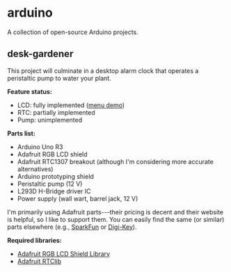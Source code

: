 # arduino
A collection of open-source Arduino projects.

## desk-gardener
This project will culminate in a desktop alarm clock that operates a peristaltic pump to water your plant.

**Feature status:**
* LCD: fully implemented ([menu demo](https://www.youtube.com/watch?v=RMsWIaFMqAU))
* RTC: partially implemented
* Pump: unimplemented

**Parts list:**
* Arduino Uno R3
* Adafruit RGB LCD shield
* Adafruit RTC1307 breakout (although I'm considering more accurate alternatives)
* Arduino prototyping shield
* Peristaltic pump (12 V)
* L293D H-Bridge driver IC
* Power supply (wall wart, barrel jack, 12 V)

I'm primarily using Adafruit parts---their pricing is decent and their website is helpful, so I like to support them. You can easily find the same (or similar) parts elsewhere (e.g., [SparkFun](https://www.sparkfun.com/) or [Digi-Key](http://www.digikey.com/)).

**Required libraries:**
* [Adafruit RGB LCD Shield Library](https://github.com/adafruit/Adafruit-RGB-LCD-Shield-Library)
* [Adafruit RTClib](https://github.com/adafruit/RTClib)
